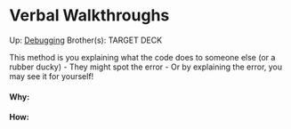 # Verbal Walkthroughs

Up: [Debugging](debugging)
Brother(s):
TARGET DECK

This method is you explaining what the code does to someone else (or a rubber ducky)
	- They might spot the error
	- Or by explaining the error, you may see it for yourself!





































#### Why:
#### How:









